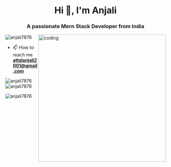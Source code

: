 
<h1 align="center">Hi 👋, I'm Anjali</h1>
<h3 align="center">A passionate Mern Stack Developer from India</h3>
<img align="right" alt="coding" width="400" src="https://cdn.dribbble.com/users/1857592/screenshots/3848396/character-typing.gif">

<p align="left"> <img src="https://komarev.com/ghpvc/?username=anjali7876&label=Profile%20views&color=0e75b6&style=flat" alt="anjali7876" /> </p>

- 📫 How to reach me **attalanjali2001@gmail.com**


<p><img align="left" src="https://github-readme-stats.vercel.app/api/top-langs?username=anjali7876&show_icons=true&locale=en&layout=compact" alt="anjali7876" /></p>

<p>&nbsp;<img align="center" src="https://github-readme-stats.vercel.app/api?username=anjali7876&show_icons=true&locale=en" alt="anjali7876" /></p>

<p><img align="center" src="https://github-readme-streak-stats.herokuapp.com/?user=anjali7876&" alt="anjali7876" /></p>

